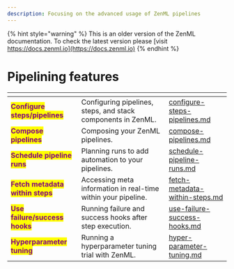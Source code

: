```yaml
---
description: Focusing on the advanced usage of ZenML pipelines
---
```


{% hint style="warning" %}
This is an older version of the ZenML documentation. To check the latest version please [visit https://docs.zenml.io](https://docs.zenml.io)
{% endhint %}


# Pipelining features

<table data-card-size="large" data-view="cards"><thead><tr><th></th><th></th><th data-hidden data-card-target data-type="content-ref"></th></tr></thead><tbody><tr><td><mark style="color:purple;"><strong>Configure steps/pipelines</strong></mark></td><td>Configuring pipelines, steps, and stack components in ZenML.</td><td><a href="configure-steps-pipelines.md">configure-steps-pipelines.md</a></td></tr><tr><td><mark style="color:purple;"><strong>Compose pipelines</strong></mark></td><td>Composing your ZenML pipelines.</td><td><a href="compose-pipelines.md">compose-pipelines.md</a></td></tr><tr><td><mark style="color:purple;"><strong>Schedule pipeline runs</strong></mark></td><td>Planning runs to add automation to your pipelines.</td><td><a href="schedule-pipeline-runs.md">schedule-pipeline-runs.md</a></td></tr><tr><td><mark style="color:purple;"><strong>Fetch metadata within steps</strong></mark></td><td>Accessing meta information in real-time within your pipeline.</td><td><a href="fetch-metadata-within-steps.md">fetch-metadata-within-steps.md</a></td></tr><tr><td><mark style="color:purple;"><strong>Use failure/success hooks</strong></mark></td><td>Running failure and success hooks after step execution.</td><td><a href="use-failure-success-hooks.md">use-failure-success-hooks.md</a></td></tr><tr><td><mark style="color:purple;"><strong>Hyperparameter tuning</strong></mark></td><td>Running a hyperparameter tuning trial with ZenML.</td><td><a href="hyper-parameter-tuning.md">hyper-parameter-tuning.md</a></td></tr></tbody></table>

